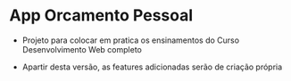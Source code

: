 # App Orcamento Pessoal

* Projeto para colocar em pratica os ensinamentos do Curso Desenvolvimento Web completo

* Apartir desta versão, as features adicionadas serão de criação própria
